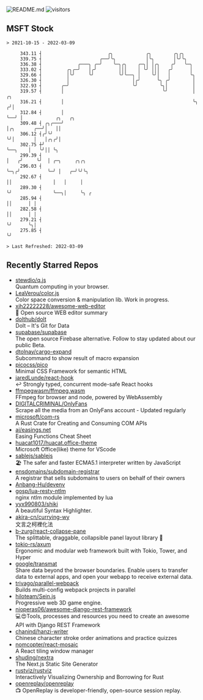 ![README.md](https://github.com/Gerhut/Gerhut/workflows/README.md/badge.svg)
![visitors](https://visitors.vercel.app/Gerhut/Gerhut?token=8cf69d1f6813d272ef062726b6070c9be4ff72038cfe5a7ded7384a8da65d866)

## MSFT Stock

```
> 2021-10-15 - 2022-03-09

     343.11 ┤                        ╭╮            ╭╮        ╭╮╭╮                                                
     339.75 ┤                     ╭──╯╰╮           │╰╮       │╰╯╰╮                                               
     336.38 ┤             ╭───╮ ╭─╯    ╰─╮╭╮    ╭─╮│ │╭╮    ╭╯   ╰─╮                                             
     333.02 ┤         ╭╮╭─╯   │╭╯        │││    │ ╰╯ │││   ╭╯      │                                             
     329.66 ┤         │╰╯     ╰╯         ╰╯╰──╮ │    ╰╯│   │       ╰╮                                            
     326.30 ┤         │                       │╭╯      ╰╮ ╭╯        │                                            
     322.93 ┤       ╭─╯                       ╰╯        ╰╮│         │                                            
     319.57 ┤       │                                    ╰╯         │    ╭╮                                      
     316.21 ┤       │                                               ╰╮  ╭╯│                                      
     312.84 ┤       │                                                ╰──╯ │            ╭╮   ╭╮                   
     309.48 ┤ ╭╮╭───╯                                                     │╭╮       ╭──╯│   ││                   
     306.12 ┤╭╯╰╯                                                         ╰╯│       │   │╭╮╭╯│                   
     302.75 ┼╯                                                              ╰──╮    │   ╰╯││ ╰╮                  
     299.39 ┤                                                                  │   ╭╯     ╰╯  │ ╭─╮     ╭╮╭╮     
     296.03 ┤                                                                  ╰─╮╭╯          ╰─╯ │   ╭─╯╰╯╰╮    
     292.67 ┤                                                                    ││               │   │     │    
     289.30 ┤                                                                    ╰╯               ╰──╮│     ╰╮ ╭ 
     285.94 ┤                                                                                        ││      │ │ 
     282.58 ┤                                                                                        ││      │ │ 
     279.21 ┤                                                                                        ╰╯      ╰╮│ 
     275.85 ┤                                                                                                 ╰╯ 

> Last Refreshed: 2022-03-09
```

## Recently Starred Repos

- [stewdio/q.js](https://github.com/stewdio/q.js)  
  Quantum computing in your browser.
- [LeaVerou/color.js](https://github.com/LeaVerou/color.js)  
  Color space conversion & manipulation lib. Work in progress.
- [xjh22222228/awesome-web-editor](https://github.com/xjh22222228/awesome-web-editor)  
  🔨  Open source WEB editor summary
- [dolthub/dolt](https://github.com/dolthub/dolt)  
  Dolt – It's Git for Data
- [supabase/supabase](https://github.com/supabase/supabase)  
  The open source Firebase alternative. Follow to stay updated about our public Beta.
- [dtolnay/cargo-expand](https://github.com/dtolnay/cargo-expand)  
  Subcommand to show result of macro expansion
- [picocss/pico](https://github.com/picocss/pico)  
  Minimal CSS Framework for semantic HTML
- [jaredLunde/react-hook](https://github.com/jaredLunde/react-hook)  
  ↩ Strongly typed, concurrent mode-safe React hooks
- [ffmpegwasm/ffmpeg.wasm](https://github.com/ffmpegwasm/ffmpeg.wasm)  
  FFmpeg for browser and node, powered by WebAssembly
- [DIGITALCRIMINAL/OnlyFans](https://github.com/DIGITALCRIMINAL/OnlyFans)  
  Scrape all the media from an OnlyFans account - Updated regularly
- [microsoft/com-rs](https://github.com/microsoft/com-rs)  
  A Rust Crate for Creating and Consuming COM APIs
- [ai/easings.net](https://github.com/ai/easings.net)  
  Easing Functions Cheat Sheet
- [huacat1017/huacat.office-theme](https://github.com/huacat1017/huacat.office-theme)  
  Microsoft Office(like) theme for VScode
- [sablejs/sablejs](https://github.com/sablejs/sablejs)  
  🏖️ The safer and faster ECMA5.1 interpreter written by JavaScript
- [ensdomains/subdomain-registrar](https://github.com/ensdomains/subdomain-registrar)  
  A registrar that sells subdomains to users on behalf of their owners
- [Anbang-Hu/devenv](https://github.com/Anbang-Hu/devenv)  
- [gosp/lua-resty-ntlm](https://github.com/gosp/lua-resty-ntlm)  
  nginx ntlm module implemented by lua
- [yyx990803/shiki](https://github.com/yyx990803/shiki)  
  A beautiful Syntax Highlighter.
- [akira-cn/currying-wy](https://github.com/akira-cn/currying-wy)  
  文言之柯裡化法
- [b-zurg/react-collapse-pane](https://github.com/b-zurg/react-collapse-pane)  
  The splittable, draggable, collapsible panel layout library 🎉
- [tokio-rs/axum](https://github.com/tokio-rs/axum)  
  Ergonomic and modular web framework built with Tokio, Tower, and Hyper
- [google/transmat](https://github.com/google/transmat)  
  Share data beyond the browser boundaries. Enable users to transfer data to external apps, and open your webapp to receive external data.
- [trivago/parallel-webpack](https://github.com/trivago/parallel-webpack)  
  Builds multi-config webpack projects in parallel
- [hiloteam/Sein.js](https://github.com/hiloteam/Sein.js)  
  Progressive web 3D game engine.
- [nioperas06/awesome-django-rest-framework](https://github.com/nioperas06/awesome-django-rest-framework)  
   💻😍Tools, processes and resources you need to create an awesome API with Django REST Framework
- [chanind/hanzi-writer](https://github.com/chanind/hanzi-writer)  
  Chinese character stroke order animations and practice quizzes
- [nomcopter/react-mosaic](https://github.com/nomcopter/react-mosaic)  
  A React tiling window manager
- [shuding/nextra](https://github.com/shuding/nextra)  
  The Next.js Static Site Generator
- [rustviz/rustviz](https://github.com/rustviz/rustviz)  
  Interactively Visualizing Ownership and Borrowing for Rust
- [openreplay/openreplay](https://github.com/openreplay/openreplay)  
  :tv: OpenReplay is developer-friendly, open-source session replay.

